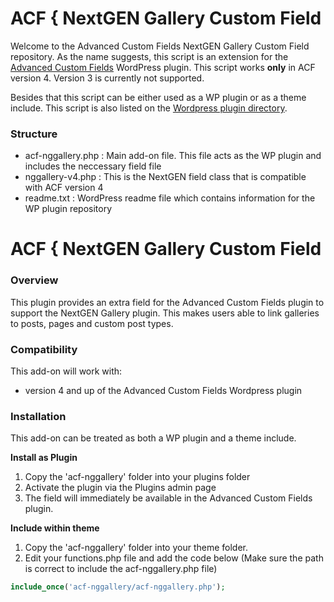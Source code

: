 # ACF { NextGEN Gallery Custom Field

Welcome to the Advanced Custom Fields NextGEN Gallery Custom Field repository. As the name suggests, this script is an extension for the [Advanced Custom Fields](http://wordpress.org/extend/plugins/advanced-custom-fields/) WordPress plugin.
This script works **only** in ACF version 4. Version 3 is currently not supported.

Besides that this script can be either used as a WP plugin or as a theme include.
This script is also listed on the [Wordpress plugin directory](http://www.wordpress.org/plugins/advanced-custom-fields-nextgen-gallery-custom-field/).

### Structure

* acf-nggallery.php : Main add-on file. This file acts as the WP plugin and includes the neccessary field file
* nggallery-v4.php : This is the NextGEN field class that is compatible with ACF version 4
* readme.txt : WordPress readme file which contains information for the WP plugin repository

# ACF { NextGEN Gallery Custom Field

### Overview

This plugin provides an extra field for the Advanced Custom Fields plugin to support the NextGEN Gallery plugin. This makes users able to link galleries to posts, pages and custom post types.

### Compatibility

This add-on will work with:

* version 4 and up of the Advanced Custom Fields Wordpress plugin

### Installation

This add-on can be treated as both a WP plugin and a theme include.

**Install as Plugin**

1. Copy the 'acf-nggallery' folder into your plugins folder
2. Activate the plugin via the Plugins admin page
3. The field will immediately be available in the Advanced Custom Fields plugin.

**Include within theme**

1.	Copy the 'acf-nggallery' folder into your theme folder.
2.	Edit your functions.php file and add the code below (Make sure the path is correct to include the acf-nggallery.php file)

```php
include_once('acf-nggallery/acf-nggallery.php');
```
